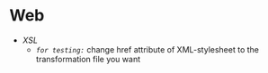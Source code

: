 # Web

* *XSL*
  * *`for testing:`* change href attribute of XML-stylesheet to the transformation file you want

